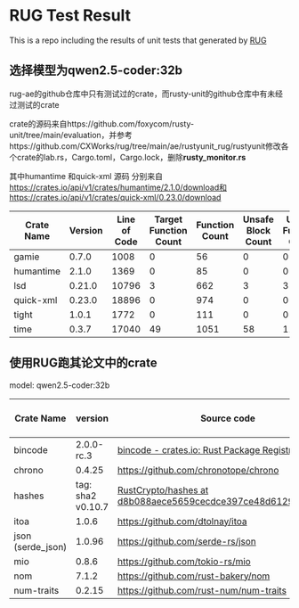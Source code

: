 # RUG Test Result

This is a repo including the results of unit tests that generated by [RUG](https://github.com/CXWorks/rug)

## 选择模型为qwen2.5-coder:32b

rug-ae的github仓库中只有测试过的crate，而rusty-unit的github仓库中有未经过测试的crate

crate的源码来自https://github.com/foxycom/rusty-unit/tree/main/evaluation，并参考https://github.com/CXWorks/rug/tree/main/ae/rustyunit_rug/rustyunit修改各个crate的lab.rs，Cargo.toml，Cargo.lock，删除**rusty_monitor.rs**

其中humantime 和quick-xml 源码 分别来自 https://crates.io/api/v1/crates/humantime/2.1.0/download和https://crates.io/api/v1/crates/quick-xml/0.23.0/download

| Crate Name | Version | Line of Code | Target Function Count | Function Count | Unsafe Block Count | Unsafe Function Count | Total File Count | Related File Count | Related File Ratio | Finial result succeed/total |
| ---------- | ------- | ------------ | --------------------- | -------------- | ------------------ | --------------------- | ---------------- | ------------------ | ------------------ | --------------------------- |
| gamie      | 0.7.0   | 1008         | 0                     | 56             | 0                  | 0                     | 5                | 0                  | 0                  | 57/67                       |
| humantime  | 2.1.0   | 1369         | 0                     | 85             | 0                  | 0                     | 3                | 0                  | 0                  | 19/31                       |
| lsd        | 0.21.0  | 10796        | 3                     | 662            | 3                  | 3                     | 52               | 2                  | 0.03               | 141/208                     |
| quick-xml  | 0.23.0  | 18896        | 0                     | 974            | 0                  | 0                     | 33               | 0                  | 0                  | 148/192                     |
| tight      | 1.0.1   | 1772         | 0                     | 111            | 0                  | 0                     | 4                | 0                  | 0                  | 27/46                       |
| time       | 0.3.7   | 17040        | 49                    | 1051           | 58                 | 11                    | 99               | 12                 | 0.12               | 231/374                     |


## 使用RUG跑其论文中的crate

model: qwen2.5-coder:32b

| Crate Name        | version           | Source code                                                  | Result ( succeed/total ) |
| ----------------- | ----------------- | ------------------------------------------------------------ | ------------------------ |
| bincode           | 2.0.0-rc.3        | [bincode - crates.io: Rust Package Registry](https://crates.io/crates/bincode) | 29/388                   |
| chrono            | 0.4.25            | https://github.com/chronotope/chrono                         | 487/607                  |
| hashes            | tag: sha2 v0.10.7 | [RustCrypto/hashes at d8b088aece5659cecdce397ce48d6129b6c4c440](https://github.com/RustCrypto/hashes/tree/d8b088aece5659cecdce397ce48d6129b6c4c440) | 224/434                  |
| itoa              | 1.0.6             | https://github.com/dtolnay/itoa                              | 13/18                    |
| json (serde_json) | 1.0.96            | https://github.com/serde-rs/json                             | 345/798                  |
| mio               | 0.8.6             | https://github.com/tokio-rs/mio                              | 1/61                     |
| nom               | 7.1.2             | https://github.com/rust-bakery/nom                           | 592/957                  |
| num-traits        | 0.2.15            | https://github.com/rust-num/num-traits                       | 2018/2107                |
